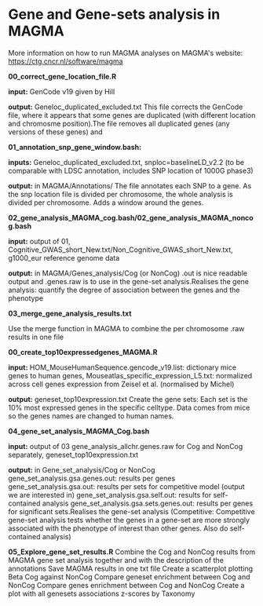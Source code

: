 # Gene and Gene-sets analysis in MAGMA 

More information on how to run MAGMA analyses on MAGMA's website: https://ctg.cncr.nl/software/magma

**00_correct_gene_location_file.R**
			
**input:** GenCode v19 given by Hill

**output:** Geneloc_duplicated_excluded.txt This file corrects the GenCode file, where it appears that some genes are duplicated (with different location and chromosme position).The file removes all duplicated genes (any versions of these genes) and 

**01_annotation_snp_gene_window.bash:** 

**inputs:** Geneloc_duplicated_excluded.txt, snploc=baselineLD_v2.2 (to be comparable with LDSC annotation, includes SNP location of 1000G phase3)

**output:** in MAGMA/Annotations/ The file annotates each SNP to a gene. As the snp location file is divided per chromosome, the whole analysis is divided per chromosome. Adds a window around the genes. 

**02_gene_analysis_MAGMA_cog.bash/02_gene_analysis_MAGMA_noncog.bash**

**input:** output of 01, Cognitive_GWAS_short_New.txt/Non_Cognitive_GWAS_short_New.txt, g1000_eur reference genome data

**output:** in MAGMA/Genes_analysis/Cog (or NonCog) .out is nice readable output and .genes.raw is to use in the gene-set analysis.Realises the gene analysis: quantify the degree of association between the genes and the phenotype

**03_merge_gene_analysis_results.txt**

Use the merge function in MAGMA to combine the per chromosome .raw results in one file 

**00_create_top10expressedgenes_MAGMA.R**

**input:** HOM_MouseHumanSequence.gencode_v19.list: dictionary mice genes to human genes, Mouseatlas_specific_expression_L5.txt: normalized across cell genes expression from Zeisel et al. (normalised by Michel)

**output:** geneset_top10expression.txt Create the gene sets: Each set is the 10% most expressed genes in the specific celltype. Data comes from mice so the genes names are changed to human names. 

**04_gene_set_analysis_MAGMA_Cog.bash**

**input:** output of 03  gene_analysis_allchr.genes.raw for Cog and NonCog separately, geneset_top10expression.txt

**output:** in Gene_set_analysis/Cog or NonCog gene_set_analysis.gsa.genes.out: results per genes 
gene_set_analysis.gsa.out: results per sets for competitive model (output we are interested in) gene_set_analysis.gsa.self.out: results for self-contained analysis gene_set_analysis.gsa.sets.genes.out: results per genes for significant sets.Realises the gene-set analysis (Competitive: Competitive gene-set analysis tests whether the genes in a gene-set are more strongly associated with the phenotype of interest than other genes. Also do self-contained analysis)

**05_Explore_gene_set_results.R**
Combine the Cog and NonCog results from MAGMA gene set analysis together and with the description of the annotations
Save MAGMA results in one txt file 
Create a scatterplot plotting Beta Cog against NonCog 
Compare geneset enrichment between Cog and NonCog 
Compare genes enrichment between Cog and NonCog 
Create a plot with all genesets associations z-scores by Taxonomy 
